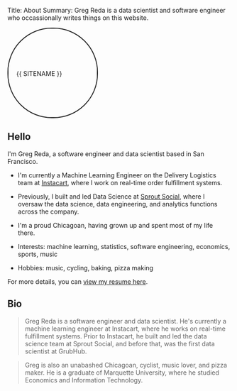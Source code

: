 Title: About
Summary: Greg Reda is a data scientist and software engineer who occassionally writes things on this website.

<style>
  img.round {
    border: 2px solid #222;
    height: 200px;
    width: 200px;
    line-height: 200px;
    -moz-border-radius: 100px;
    border-radius: 100px;
  }
</style>
<img class="round" src="/images/headshot.jpg" alt="{{ SITENAME }}">

## Hello 

I'm Greg Reda, a software engineer and data scientist based in San Francisco.

- I'm currently a Machine Learning Engineer on the Delivery Logistics team at [Instacart](https://inst.cr/t/wqze6Gpuz), where I work on real-time order fulfillment systems.

- Previously, I built and led Data Science at [Sprout Social](https://sproutsocial.com/), where I oversaw the data science, data engineering, and analytics functions across the company.

- I'm a proud Chicagoan, having grown up and spent most of my life there.

- Interests: machine learning, statistics, software engineering, economics, sports, music

- Hobbies: music, cycling, baking, pizza making

For more details, you can [view my resume here](https://docs.google.com/document/d/1hJpdKFyDNzT4Hs2Ml7XjIBzmSDFSZTT_cFNYp4sPB3w/edit?usp=sharing).


## Bio

> Greg Reda is a software engineer and data scientist. He's currently a machine learning engineer at Instacart, where he works on real-time fulfillment systems. Prior to Instacart, he built and led the data science team at Sprout Social, and before that, was the first data scientist at GrubHub.

> Greg is also an unabashed Chicagoan, cyclist, music lover, and pizza maker. He is a graduate of Marquette University, where he studied Economics and Information Technology.